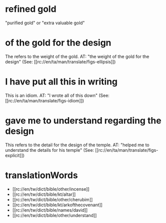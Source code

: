 # refined gold

"purified gold" or "extra valuable gold"

# of the gold for the design

The refers to the weight of the gold. AT: "the weight of the gold for the design" (See: [[rc://en/ta/man/translate/figs-ellipsis]])

# I have put all this in writing

This is an idiom. AT: "I wrote all of this down" (See: [[rc://en/ta/man/translate/figs-idiom]])

# gave me to understand regarding the design

This refers to the detail for the design of the temple. AT: "helped me to understand the details for his temple" (See: [[rc://en/ta/man/translate/figs-explicit]])

# translationWords

* [[rc://en/tw/dict/bible/other/incense]]
* [[rc://en/tw/dict/bible/kt/altar]]
* [[rc://en/tw/dict/bible/other/cherubim]]
* [[rc://en/tw/dict/bible/kt/arkofthecovenant]]
* [[rc://en/tw/dict/bible/names/david]]
* [[rc://en/tw/dict/bible/other/understand]]